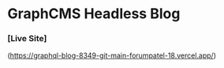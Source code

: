 # GraphCMS Headless Blog
### [Live Site]
(https://graphql-blog-8349-git-main-forumpatel-18.vercel.app/)


